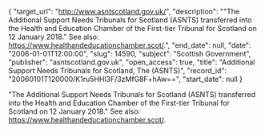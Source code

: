{
  "target_url": "http://www.asntscotland.gov.uk/", 
  "description": "\"The Additional Support Needs Tribunals for Scotland (ASNTS) transferred into the Health and Education Chamber of the First-tier Tribunal for Scotland on 12 January 2018.\" See also: https://www.healthandeducationchamber.scot/.", 
  "end_date": null, 
  "date": "2006-01-01T12:00:00", 
  "slug": 14590, 
  "subject": "Scottish Government", 
  "publisher": "asntscotland.gov.uk", 
  "open_access": true, 
  "title": "Additional Support Needs Tribunals for Scotland, The (ASNTS)", 
  "record_id": "20060101T120000/K1ru5HHl3F/3zMfG8F+hAw==", 
  "start_date": null
}

"The Additional Support Needs Tribunals for Scotland (ASNTS) transferred into the Health and Education Chamber of the First-tier Tribunal for Scotland on 12 January 2018." See also: https://www.healthandeducationchamber.scot/.